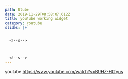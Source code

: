 ```yaml
---
path: Utube
date: 2019-11-29T08:58:07.612Z
title: youtube working widget
category: youtube
slides: |+


  <!--s-->



  <!--s-->
---
```

youtube https://www.youtube.com/watch?v=BUHZ-H0fyus
